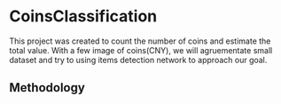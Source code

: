# CoinsClassification
This project was created to count the number of coins and estimate the total value. With a few image of coins(CNY), we will agruementate small dataset and try to using items detection network to approach our goal. 

## Methodology
